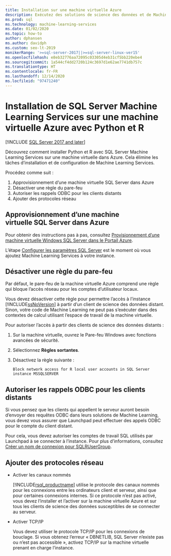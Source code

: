 ```yaml
---
title: Installation sur une machine virtuelle Azure
description: Exécutez des solutions de science des données et de Machine Learning Python et R avec SQL Server Machine Learning Services sur une machine virtuelle dans le cloud Azure.
ms.prod: sql
ms.technology: machine-learning-services
ms.date: 01/02/2020
ms.topic: how-to
author: dphansen
ms.author: davidph
ms.custom: seo-lt-2019
monikerRange: '>=sql-server-2017||>=sql-server-linux-ver15'
ms.openlocfilehash: e8eb32776aa72095c03305d4eb31cf5bb220ebe4
ms.sourcegitcommit: 1a544cf4dd2720b124c3697d1e62ae7741db757c
ms.translationtype: HT
ms.contentlocale: fr-FR
ms.lasthandoff: 12/14/2020
ms.locfileid: "97471240"
---
```

# <a name="install-sql-server-machine-learning-services-with-python-and-r-on-an-azure-virtual-machine"></a>Installation de SQL Server Machine Learning Services sur une machine virtuelle Azure avec Python et R
[!INCLUDE [SQL Server 2017 and later](../../includes/applies-to-version/sqlserver2017.md)]

Découvrez comment installer Python et R avec SQL Server Machine Learning Services sur une machine virtuelle dans Azure. Cela élimine les tâches d’installation et de configuration de Machine Learning Services.

Procédez comme suit :

1. Approvisionnement d’une machine virtuelle SQL Server dans Azure
1. Désactiver une règle du pare-feu
1. Autoriser les rappels ODBC pour les clients distants
1. Ajouter des protocoles réseau

## <a name="provision-sql-server-virtual-machine-in-azure"></a>Approvisionnement d’une machine virtuelle SQL Server dans Azure

Pour obtenir des instructions pas à pas, consultez [Provisionnement d’une machine virtuelle Windows SQL Server dans le Portail Azure](/azure/virtual-machines/windows/sql/virtual-machines-windows-portal-sql-server-provision). 

L’étape [Configurer les paramètres SQL Server](/azure/virtual-machines/windows/sql/virtual-machines-windows-portal-sql-server-provision#3-configure-sql-server-settings) est le moment où vous ajoutez Machine Learning Services à votre instance.

<a name="firewall"></a>

## <a name="unblock-the-firewall"></a>Désactiver une règle du pare-feu

Par défaut, le pare-feu de la machine virtuelle Azure comprend une règle qui bloque l’accès réseau pour les comptes d’utilisateur locaux.

Vous devez désactiver cette règle pour permettre l’accès à l’instance [!INCLUDE[ssNoVersion](../../includes/ssnoversion-md.md)] à partir d’un client de science des données distant.  Sinon, votre code de Machine Learning ne peut pas s’exécuter dans des contextes de calcul utilisant l’espace de travail de la machine virtuelle.

Pour autoriser l’accès à partir des clients de science des données distants :

1. Sur la machine virtuelle, ouvrez le Pare-feu Windows avec fonctions avancées de sécurité.
2. Sélectionnez **Règles sortantes**.
3. Désactivez la règle suivante :
  
     `Block network access for R local user accounts in SQL Server instance MSSQLSERVER`
  
## <a name="enable-odbc-callbacks-for-remote-clients"></a>Autoriser les rappels ODBC pour les clients distants

Si vous pensez que les clients qui appellent le serveur auront besoin d’envoyer des requêtes ODBC dans leurs solutions de Machine Learning, vous devez vous assurer que Launchpad peut effectuer des appels ODBC pour le compte du client distant. 

Pour cela, vous devez autoriser les comptes de travail SQL utilisés par Launchpad à se connecter à l’instance. Pour plus d’informations, consultez [Créer un nom de connexion pour SQLRUserGroup](../security/create-a-login-for-sqlrusergroup.md).

<a name="network"></a>

## <a name="add-network-protocols"></a>Ajouter des protocoles réseau

+ Activer les canaux nommés
  
  [!INCLUDE[rsql_productname](../../includes/rsql-productname-md.md)] utilise le protocole des canaux nommés pour les connexions entre les ordinateurs client et serveur, ainsi que pour certaines connexions internes. Si ce protocole n’est pas activé, vous devez l’installer et l’activer sur la machine virtuelle Azure et sur tous les clients de science des données susceptibles de se connecter au serveur.
  
+ Activer TCP/IP

  Vous devez utiliser le protocole TCP/IP pour les connexions de bouclage. Si vous obtenez l’erreur « DBNETLIB, SQL Server n’existe pas ou n’est pas accessible », activez TCP/IP sur la machine virtuelle prenant en charge l’instance.